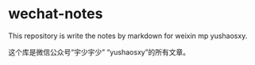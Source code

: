 # wechat-notes
This repository is write the notes by markdown for weixin mp yushaosxy.

这个库是微信公众号“宇少宇少” “yushaosxy”的所有文章。
